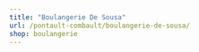 ```yaml
---
title: "Boulangerie De Sousa"
url: /pontault-combault/boulangerie-de-sousa/
shop: boulangerie
---
```

